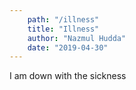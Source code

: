 ```yaml
---
    path: "/illness"
    title: "Illness"
    author: "Nazmul Hudda"
    date: "2019-04-30"
---
```


I am down with the sickness